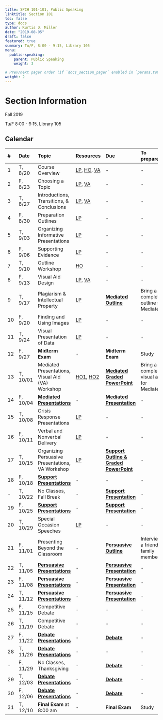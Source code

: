 ```yaml
---
title: SPCH 101-101, Public Speaking
linktitle: Section 101
toc: false
type: docs
author: Kurtis D. Miller
date: "2019-08-05"
draft: false
featured: true
summary: Tu/F, 8:00 - 9:15, Library 105
menu:
  public-speaking:
    parent: Public Speaking
    weight: 3

# Prev/next pager order (if `docs_section_pager` enabled in `params.toml`)
weight: 2
---
```


Section Information
===================

Fall 2019

Tu/F 8:00 - 9:15, Library 105

[ho-s]:   /course/public-speaking/SPCH-101-101-FA19-KM.pdf "Handout - Syllabus"

<!-- more -->

Calendar
--------

| #  | Date     | Topic                                            | Resources                                | Due                                                | To prepare…                               |
|:--|:-----------|:--------------------------|:----------|:-----------------------|:---------------------------|
| 1  | T,  8/20 | Course Overview                                  | [LP][lp-co], [HO][ho-s], [VA][va-co-rev] | -                                                  | -                                         |
| 2  | F,  8/23 | Choosing a Topic                                 | [LP][lp-ts], [VA][va-ts-rev]             | -                                                  | -                                         |
| 3  | T,  8/27 | Introductions, Transitions, & Conclusions        | [LP][lp-itc], [VA][va-itc-rev]           | -                                                  | -                                         |
| 4  | F,  8/30 | Preparation Outlines                             | [LP][lp-po]                              | -                                                  | -                                         |
| 5  | T,  9/03 | Organizing Informative Presentations             | [LP][lp-oip]                             | -                                                  | -                                         |
| 6  | F,  9/06 | Supporting Evidence                              | [LP][lp-se]                              | -                                                  | -                                         |
| 7  | T,  9/10 | Outline Workshop                                 | [HO][ho-or]                              | -                                                  | -                                         |
| 8  | F,  9/13 | Visual Aid Design                                | [LP][lp-vad], [VA][va-ex]                | -                                                  | -                                         |
| 9  | T,  9/17 | Plagiarism & Intellectual Property               | [LP][lp-pip]                             | **[Mediated Outline][Mediated]**                   | Bring a completed outline for Mediated    |
| 10 | F,  9/20 | Finding and Using Images                         | [LP][lp-fui]                             | -                                                  | -                                         |
| 11 | T,  9/24 | Visual Presentation of Data                      | [LP][lp-vpd]                             | -                                                  | -                                         |
| 12 | F,  9/27 | **Midterm Exam**                                 | -                                        | **Midterm Exam**                                   | Study                                     |
| 13 | T, 10/01 | Mediated Presentations, Visual Aid (VA) Workshop | [HO1][ho-gpr], [HO2][ho-pr]              | **[Mediated Graded PowerPoint][Mediated]**         | Bring a completed visual aid for Mediated |
| 14 | F, 10/04 | **[Mediated Presentations][Mediated]**           | -                                        | **[Mediated Presentation][Mediated]**              | -                                         |
| 15 | T, 10/08 | Crisis Response Presentations                    | [LP][lp-crp]                             | -                                                  | -                                         |
| 16 | F, 10/11 | Verbal and Nonverbal Delivery                    | [LP][lp-vnd]                             | -                                                  | -                                         |
| 17 | T, 10/15 | Organizing Persuasive Presentations, VA Workshop | [LP][lp-opp]                             | **[Support Outline & Graded PowerPoint][Support]** | -                                         |
| 18 | F, 10/18 | **[Support Presentations][Support]**             | -                                        | -                                                  | -                                         |
| -  | T, 10/22 | No Classes, Fall Break                           | -                                        | **[Support Presentation][Support]**                | -                                         |
| 19 | F, 10/25 | **[Support Presentations][Support]**             | -                                        | **[Support Presentation][Support]**                | -                                         |
| 20 | T, 10/29 | Special Occasion Speeches                        | [LP][lp-sop]                             | -                                                  | -                                         |
| 21 | F, 11/01 | Presenting Beyond the Classroom                  | -                                        | **[Persuasive Outline][Persuasive]**               | Interview a friend or family member       |
| 22 | T, 11/05 | **[Persuasive Presentations][Persuasive]**       | -                                        | **[Persuasive Presentation][Persuasive]**          | -                                         |
| 23 | F, 11/08 | **[Persuasive Presentations][Persuasive]**       | -                                        | **[Persuasive Presentation][Persuasive]**          | -                                         |
| 24 | T, 11/12 | **[Persuasive Presentations][Persuasive]**       | -                                        | **[Persuasive Presentation][Persuasive]**          | -                                         |
| 25 | F, 11/15 | Competitive Debate                               | -                                        | -                                                  | -                                         |
| 26 | T, 11/19 | Competitive Debate                               | -                                        | -                                                  | -                                         |
| 27 | F, 11/22 | **[Debate Presentations][Debate]**               | -                                        | **[Debate][]**                                     | -                                         |
| 28 | T, 11/26 | **[Debate Presentations][Debate]**               | -                                        | -                                                  | -                                         |
| -  | F, 11/29 | No Classes, Thanksgiving                         | -                                        | **[Debate][]**                                     | -                                         |
| 29 | T, 12/03 | **[Debate Presentations][Debate]**               | -                                        | **[Debate][]**                                     | -                                         |
| 30 | F, 12/06 | **[Debate Presentations][Debate]**               | -                                        | **[Debate][]**                                     | -                                         |
| 31 | T, 12/10 | **Final Exam** at 8:00 am                        | -                                        | **Final Exam**                                     | Study                                     |

<!-- Assignment Links -->
[Debate]:            /course/public-speaking/assignment/debate-assignment                  "Assignment description"
[Mediated]:          /course/public-speaking/assignment/mediated-assignment                "Assignment description"
[Persuasive]:        /course/public-speaking/assignment/persuasive-assignment              "Assignment description"
[Support]:           /course/public-speaking/assignment/support-assignment                 "Assignment description"

<!-- handout links -->
[ho-gpr]: /course/public-speaking/handout/graded-powerpoint-rubric.pdf "Handout - Graded PowerPoint Rubric"
[ho-or]:  /course/public-speaking/handout/outline-rubric.pdf           "Handout - Outline Grading Rubric"
[ho-pr]:  /course/public-speaking/handout/presentation-rubric.pdf      "Handout - Presentation Rubric"


<!-- lesson plan links -->
[lp-co]:       /course/public-speaking/lesson-plan/course-overview/                            "Lesson Plan"
[lp-opp]:      /course/public-speaking/lesson-plan/organizing-persuasive-presentations/        "Lesson Plan"
[lp-crp]:      /course/public-speaking/lesson-plan/crisis-response-presentations/              "Lesson Plan"
[lp-fui]:      /course/public-speaking/lesson-plan/finding-and-using-images/                   "Lesson Plan"
[lp-itc]:      /course/public-speaking/lesson-plan/introductions-transitions-and-conclusions/  "Lesson Plan"
[lp-lf]:       /course/public-speaking/lesson-plan/logical-fallacies/                          "Lesson Plan"
[lp-oip]:      /course/public-speaking/lesson-plan/organizing-informative-presentations/       "Lesson Plan"
[lp-piat]:     /course/public-speaking/lesson-plan/presenting-in-a-team/                       "Lesson Plan"
[lp-pip]:      /course/public-speaking/lesson-plan/plagiarism-and-intellectual-property/       "Lesson Plan"
[lp-po]:       /course/public-speaking/lesson-plan/preparation-outlines/                       "Lesson Plan"
[lp-pteaa]:    /course/public-speaking/lesson-plan/persuasive-targets-effects-and-appeals/     "Lesson Plan"
[lp-se]:       /course/public-speaking/lesson-plan/supporting-evidence/                        "Lesson Plan"
[lp-sop]:      /course/public-speaking/lesson-plan/special-occasion-presentations/             "Lesson Plan"
[lp-ts]:       /course/public-speaking/lesson-plan/topic-selection/                            "Lesson Plan"
[lp-vad]:      /course/public-speaking/lesson-plan/visual-aid-design/                          "Lesson Plan"
[lp-vnd]:      /course/public-speaking/lesson-plan/verbal-and-nonverbal-delivery/              "Lesson Plan"
[lp-vpd]:      /course/public-speaking/lesson-plan/visual-presentation-of-data/                "Lesson Plan"


<!-- visual aid links-->
[va-ex]:      /course/public-speaking/visual-aid/example-visual-aid.pptx                        "Visual Aid - Example Visual Aid"
[va-co-rev]:  /course/public-speaking/visual-aid/course-overview-rev/                           "Visual Aid - Review"
[va-ts-rev]:  /course/public-speaking/visual-aid/topic-selection-rev/                           "Visual Aid - Review"
[va-itc-rev]: /course/public-speaking/visual-aid/introductions-transitions-and-conclusions-rev/ "Visual Aid - Review"
